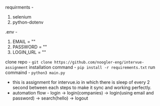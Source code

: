 requirments - 
1. selenium
2. python-dotenv

.env -
1. EMAIL = ""
2. PASSWORD = ""
3. LOGIN_URL = ""

clone repo - ``` git clone https://github.com/noogler-eng/intervue-assignment ```
installation command - ``` pip install -r requirements.txt ```
run commaind - ``` python3 main.py ```

- this is assignment for intervue.io in which there is sleep of every 2 second between each
steps to make it sync and working perfectly. 
- automation flow - login -> login(companies) -> login(using email and password) -> search(hello) -> logout

